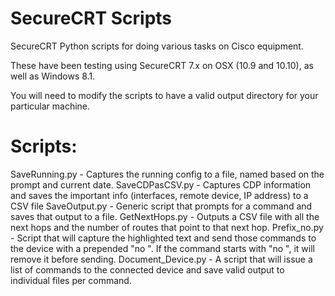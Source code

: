 SecureCRT Scripts
==================
SecureCRT Python scripts for doing various tasks on Cisco equipment.

These have been testing using SecureCRT 7.x on OSX (10.9 and 10.10), as well as Windows 8.1.

You will need to modify the scripts to have a valid output directory for your particular machine.

Scripts:
========
SaveRunning.py - Captures the running config to a file, named based on the prompt and current date.
SaveCDPasCSV.py - Captures CDP information and saves the important info (interfaces, remote device, IP address) to a CSV file
SaveOutput.py - Generic script that prompts for a command and saves that output to a file.
GetNextHops.py - Outputs a CSV file with all the next hops and the number of routes that point to that next hop.
Prefix_no.py - Script that will capture the highlighted text and send those commands to the device with a prepended "no ".  If the command starts with "no ", it will remove it before sending.
Document_Device.py - A script that will issue a list of commands to the connected device and save valid output to individual files per command.
